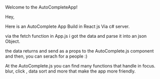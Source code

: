 Welcome to the AutoCompleteApp!

Hey,

Here is an AutoComplete App Build in React js Via c# server.

via the fetch function in App.js i got the data and parse it into an json Object.

the data returns and send as a props to the AutoComplete.js component and then, you can serach for a people :)

At the AutoComplete.js you can find many functions that handle in focus. blur, click , data sort and more that make the app more friendly.

